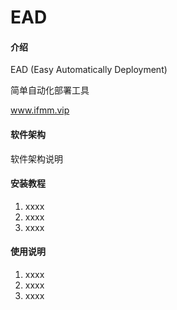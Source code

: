 # EAD

#### 介绍
EAD (Easy Automatically Deployment)

简单自动化部署工具

www.ifmm.vip

#### 软件架构
软件架构说明


#### 安装教程

1. xxxx
2. xxxx
3. xxxx

#### 使用说明

1. xxxx
2. xxxx
3. xxxx
